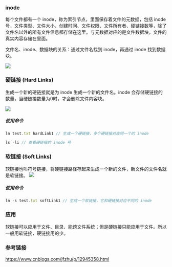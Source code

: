### inode
每个文件都有一个 inode，称为索引节点，里面保存着文件的元数据，包括 inode 号，文件类型、文件大小、创建时间、文件权限、文件所有者、硬链接数等，除了文件名以外的所有文件信息都存储在这里。与元数据对应的是文件数据块，文件的真实内容存储在里面。

文件名、inode、数据块的关系：通过文件名找到 inode，再通过 inode 找到数据块。

![](http://note.youdao.com/yws/public/resource/aeebf782f6f09b06f307a0c89acaf0e8/xmlnote/CF74F6A737CB42F7BAE2DAD4E4C3FF56/38283)

### 硬链接 (Hard Links)
生成一个新的硬链接就是为 inode 生成一个新的文件名。inode 会存储硬链接的数量，当硬链接数量为0时，才会删除文件内容块。


![](http://note.youdao.com/yws/public/resource/aeebf782f6f09b06f307a0c89acaf0e8/xmlnote/7D2AFD38A12F4B55A27F7CD8A9633462/38286)

##### 使用命令
```js
ln test.txt hardLink1 // 生成一个硬链接，多个硬链接对应同一个的 inode

ls -li // 查看硬链接的 inode 号
```

### 软链接 (Soft Links)
软链接也叫符号链接，将硬链接路径存起来生成一个新的文件，新文件的文件名就是软链接。
![](http://note.youdao.com/yws/public/resource/aeebf782f6f09b06f307a0c89acaf0e8/xmlnote/F976DBD877C8473F8E7FB4311DC53B36/38288)


##### 使用命令
```js
ln -s test.txt softLink1 // 生成一个软链接，它和硬链接对应不同的 inode
```

### 应用
软链接可以应用于文件、目录、能跨文件系统；但是硬链接只能应用于文件。所以一般用软链接，硬链接用的少。


### 参考链接
https://www.cnblogs.com/jfzhu/p/12945358.html